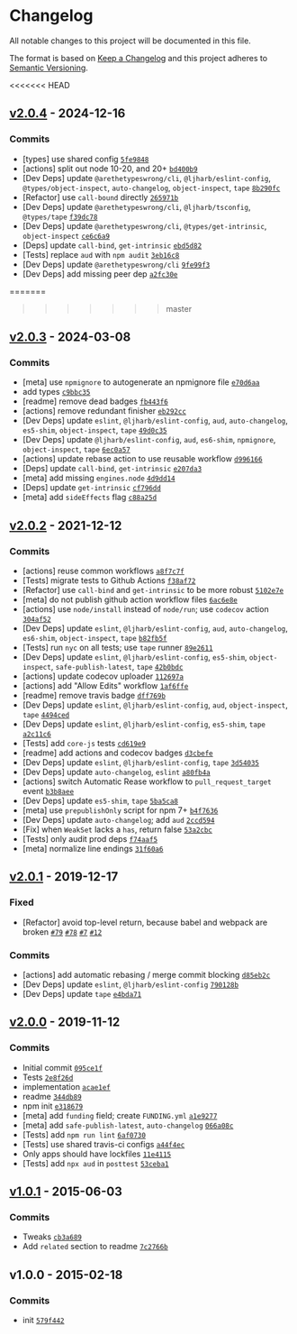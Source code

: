 # Changelog

All notable changes to this project will be documented in this file.

The format is based on [Keep a Changelog](https://keepachangelog.com/en/1.0.0/)
and this project adheres to [Semantic Versioning](https://semver.org/spec/v2.0.0.html).

<<<<<<< HEAD
## [v2.0.4](https://github.com/inspect-js/is-weakset/compare/v2.0.3...v2.0.4) - 2024-12-16

### Commits

- [types] use shared config [`5fe9848`](https://github.com/inspect-js/is-weakset/commit/5fe98485c31c8269b90fe93b6f0d002259510786)
- [actions] split out node 10-20, and 20+ [`bd400b9`](https://github.com/inspect-js/is-weakset/commit/bd400b94a77eddeea29f940a2e18708f760deaab)
- [Dev Deps] update `@arethetypeswrong/cli`, `@ljharb/eslint-config`, `@types/object-inspect`, `auto-changelog`, `object-inspect`, `tape` [`8b290fc`](https://github.com/inspect-js/is-weakset/commit/8b290fc32cdd37e4464a2f3df192e71bf77a4636)
- [Refactor] use `call-bound` directly [`265971b`](https://github.com/inspect-js/is-weakset/commit/265971b6c1cf9d01b4c48b7182e13b4d46e4825a)
- [Dev Deps] update `@arethetypeswrong/cli`, `@ljharb/tsconfig`, `@types/tape` [`f39dc78`](https://github.com/inspect-js/is-weakset/commit/f39dc787ab85cd24f62013f1dd416e2f3bf2197a)
- [Dev Deps] update `@arethetypeswrong/cli`, `@types/get-intrinsic`, `object-inspect` [`ce6c6a9`](https://github.com/inspect-js/is-weakset/commit/ce6c6a936bbd40743021b6b96835d328dd924e1b)
- [Deps] update `call-bind`, `get-intrinsic` [`ebd5d82`](https://github.com/inspect-js/is-weakset/commit/ebd5d822ca3b8479ebebc99d8f268a7c2a264f8e)
- [Tests] replace `aud` with `npm audit` [`3eb16c8`](https://github.com/inspect-js/is-weakset/commit/3eb16c8b9e9b368f1e2a342867e10972e81b194b)
- [Dev Deps] update `@arethetypeswrong/cli` [`9fe99f3`](https://github.com/inspect-js/is-weakset/commit/9fe99f3ebc084129576e4f467df8eef834b2f25f)
- [Dev Deps] add missing peer dep [`a2fc30e`](https://github.com/inspect-js/is-weakset/commit/a2fc30ed83a6592c6ac56b425ebadc311dc96102)

=======
>>>>>>> master
## [v2.0.3](https://github.com/inspect-js/is-weakset/compare/v2.0.2...v2.0.3) - 2024-03-08

### Commits

- [meta] use `npmignore` to autogenerate an npmignore file [`e70d6aa`](https://github.com/inspect-js/is-weakset/commit/e70d6aa49d997930d3d88103090279ca1e480c7d)
- add types [`c9bbc35`](https://github.com/inspect-js/is-weakset/commit/c9bbc35f4d87cfa206281ddf6eb0e595f7994b7e)
- [readme] remove dead badges [`fb443f6`](https://github.com/inspect-js/is-weakset/commit/fb443f66e34a71a4d4ff41e09429f7479c9f4895)
- [actions] remove redundant finisher [`eb292cc`](https://github.com/inspect-js/is-weakset/commit/eb292cc1c056725c1a9c7d5861c3bca03734710e)
- [Dev Deps] update `eslint`, `@ljharb/eslint-config`, `aud`, `auto-changelog`, `es5-shim`, `object-inspect`, `tape` [`49d0c35`](https://github.com/inspect-js/is-weakset/commit/49d0c3583793fa2f097b66198a3a33dc2846c659)
- [Dev Deps] update `@ljharb/eslint-config`, `aud`, `es6-shim`, `npmignore`, `object-inspect`, `tape` [`6ec0a57`](https://github.com/inspect-js/is-weakset/commit/6ec0a5720c92ac3624283580d4af58a1b8846f43)
- [actions] update rebase action to use reusable workflow [`d996166`](https://github.com/inspect-js/is-weakset/commit/d9961664d6beb649e3ea8ee9b80309a0b60252fa)
- [Deps] update `call-bind`, `get-intrinsic` [`e207da3`](https://github.com/inspect-js/is-weakset/commit/e207da3865a658e83c1e9f453edfc5c52e63ccc3)
- [meta] add missing `engines.node` [`4d9dd14`](https://github.com/inspect-js/is-weakset/commit/4d9dd14f6919c969d7e6b8378d3aae2a7ea78a8f)
- [Deps] update `get-intrinsic` [`cf796dd`](https://github.com/inspect-js/is-weakset/commit/cf796dd7e71ea08abb81332f244ae3ffd34bffd5)
- [meta] add `sideEffects` flag [`c88a25d`](https://github.com/inspect-js/is-weakset/commit/c88a25df1f14630d937e730e75fd6b182356fc0b)

## [v2.0.2](https://github.com/inspect-js/is-weakset/compare/v2.0.1...v2.0.2) - 2021-12-12

### Commits

- [actions] reuse common workflows [`a8f7c7f`](https://github.com/inspect-js/is-weakset/commit/a8f7c7fa22088dabbadf82cd52cf962eca646c59)
- [Tests] migrate tests to Github Actions [`f38af72`](https://github.com/inspect-js/is-weakset/commit/f38af729300d425360caad1763e7f904dcd3e393)
- [Refactor] use `call-bind` and `get-intrinsic` to be more robust [`5102e7e`](https://github.com/inspect-js/is-weakset/commit/5102e7ef227f06da1bc8dcee2579af74f1e1a477)
- [meta] do not publish github action workflow files [`6ac6e8e`](https://github.com/inspect-js/is-weakset/commit/6ac6e8e5b15181e73d30f6d37e41955372b07792)
- [actions] use `node/install` instead of `node/run`; use `codecov` action [`304af52`](https://github.com/inspect-js/is-weakset/commit/304af52f4c40743b055e252d50c8e804cac4054f)
- [Dev Deps] update `eslint`, `@ljharb/eslint-config`, `aud`, `auto-changelog`, `es6-shim`, `object-inspect`, `tape` [`b82fb5f`](https://github.com/inspect-js/is-weakset/commit/b82fb5fafdeea05f93420e0966fe63785362649a)
- [Tests] run `nyc` on all tests; use `tape` runner [`89e2611`](https://github.com/inspect-js/is-weakset/commit/89e26115ab1aa58b37816d6b5e2aad62508bd79c)
- [Dev Deps] update `eslint`, `@ljharb/eslint-config`, `es5-shim`, `object-inspect`, `safe-publish-latest`, `tape` [`42b0bdc`](https://github.com/inspect-js/is-weakset/commit/42b0bdc5a8785ddb589ea16629c933ec01359ca8)
- [actions] update codecov uploader [`112697a`](https://github.com/inspect-js/is-weakset/commit/112697aaf3b6f2e22275575ce4b684059fa5dcaa)
- [actions] add "Allow Edits" workflow [`1af6ffe`](https://github.com/inspect-js/is-weakset/commit/1af6ffe2793a5784ac70048e50850f4d6e650de4)
- [readme] remove travis badge [`dff769b`](https://github.com/inspect-js/is-weakset/commit/dff769b367aa4886ab082dd6330cbc54d0dcf03f)
- [Dev Deps] update `eslint`, `@ljharb/eslint-config`, `aud`, `object-inspect`, `tape` [`4494ced`](https://github.com/inspect-js/is-weakset/commit/4494cedea891e3617768b30721e3b5ddee5c41e4)
- [Dev Deps] update `eslint`, `@ljharb/eslint-config`, `es5-shim`, `tape` [`a2c11c6`](https://github.com/inspect-js/is-weakset/commit/a2c11c6dcef990b7f6fabb26d58837a7fe4f3a3e)
- [Tests] add `core-js` tests [`cd619e9`](https://github.com/inspect-js/is-weakset/commit/cd619e95f64cc02cbec8f4b0b29a806f371eab9e)
- [readme] add actions and codecov badges [`d3cbefe`](https://github.com/inspect-js/is-weakset/commit/d3cbefeb526773a565eb4e501b2e7da7947b215d)
- [Dev Deps] update `eslint`, `@ljharb/eslint-config`, `tape` [`3d54035`](https://github.com/inspect-js/is-weakset/commit/3d54035e2ca66969f6cc779b85902ac3507d7297)
- [Dev Deps] update `auto-changelog`, `eslint` [`a80fb4a`](https://github.com/inspect-js/is-weakset/commit/a80fb4a7c1a90a2929d80f9b2a9adaa56c94d2d2)
- [actions] switch Automatic Rease workflow to `pull_request_target` event [`b3b8aee`](https://github.com/inspect-js/is-weakset/commit/b3b8aeeb3e133d88da897d42530aea4bcc729b23)
- [Dev Deps] update `es5-shim`, `tape` [`5ba5ca8`](https://github.com/inspect-js/is-weakset/commit/5ba5ca84a3d4bb4acacb9fd9265a21476d4f0457)
- [meta] use `prepublishOnly` script for npm 7+ [`b4f7636`](https://github.com/inspect-js/is-weakset/commit/b4f76366574ac4b4d854c330cbad33a8d9ff48ff)
- [Dev Deps] update `auto-changelog`; add `aud` [`2ccd594`](https://github.com/inspect-js/is-weakset/commit/2ccd5944c8fd161fa463620de268bd6f40ff0e59)
- [Fix] when `WeakSet` lacks a `has`, return false [`53a2cbc`](https://github.com/inspect-js/is-weakset/commit/53a2cbce11d2493b4ff82132f3d14e22c909b541)
- [Tests] only audit prod deps [`f74aaf5`](https://github.com/inspect-js/is-weakset/commit/f74aaf5746fc49d424742184025288d0d565639c)
- [meta] normalize line endings [`31f60a6`](https://github.com/inspect-js/is-weakset/commit/31f60a6a70e38851743e602e30bb0907cd3cc6ba)

## [v2.0.1](https://github.com/inspect-js/is-weakset/compare/v2.0.0...v2.0.1) - 2019-12-17

### Fixed

- [Refactor] avoid top-level return, because babel and webpack are broken [`#79`](https://github.com/inspect-js/node-deep-equal/issues/79) [`#78`](https://github.com/inspect-js/node-deep-equal/issues/78) [`#7`](https://github.com/es-shims/Promise.allSettled/issues/7) [`#12`](https://github.com/airbnb/js-shims/issues/12)

### Commits

- [actions] add automatic rebasing / merge commit blocking [`d85eb2c`](https://github.com/inspect-js/is-weakset/commit/d85eb2ca5fe1f1890a04c5504e4c23d68db68447)
- [Dev Deps] update `eslint`, `@ljharb/eslint-config` [`790128b`](https://github.com/inspect-js/is-weakset/commit/790128b8e7c2abe39f70a5c25a303646f8555487)
- [Dev Deps] update `tape` [`e4bda71`](https://github.com/inspect-js/is-weakset/commit/e4bda71a8a6b1233285e91f54a05a08b75cdbd6e)

## [v2.0.0](https://github.com/inspect-js/is-weakset/compare/v1.0.1...v2.0.0) - 2019-11-12

### Commits

- Initial commit [`095ce1f`](https://github.com/inspect-js/is-weakset/commit/095ce1f56c52aa547b57dd326e9b5c2c8a7c2765)
- Tests [`2e8f26d`](https://github.com/inspect-js/is-weakset/commit/2e8f26d1b632fbfe4ded276d046e34276780671b)
- implementation [`acae1ef`](https://github.com/inspect-js/is-weakset/commit/acae1ef8d29a84ff0729135ac4acfe42f18c1328)
- readme [`344db89`](https://github.com/inspect-js/is-weakset/commit/344db8951568a3206847e7b00820622c2364e1ff)
- npm init [`e318679`](https://github.com/inspect-js/is-weakset/commit/e318679acc2c3c168a32fb648ddf3d54ff3e6d5e)
- [meta] add `funding` field; create `FUNDING.yml` [`a1e9277`](https://github.com/inspect-js/is-weakset/commit/a1e927798405e643e570a43d0ee30f5ae16d9d18)
- [meta] add `safe-publish-latest`, `auto-changelog` [`066a08c`](https://github.com/inspect-js/is-weakset/commit/066a08cd939ec1efe433af23688f8c73d3524b5c)
- [Tests] add `npm run lint` [`6af0730`](https://github.com/inspect-js/is-weakset/commit/6af07301fda27f1450184f31b941cf9fbefe261d)
- [Tests] use shared travis-ci configs [`a44f4ec`](https://github.com/inspect-js/is-weakset/commit/a44f4ec03d734274e351acef37698272f3e500c1)
- Only apps should have lockfiles [`11e4115`](https://github.com/inspect-js/is-weakset/commit/11e41153e46eb3ead4be9187770fe8cb47a21e12)
- [Tests] add `npx aud` in `posttest` [`53ceba1`](https://github.com/inspect-js/is-weakset/commit/53ceba16b0a98f968e40439f7bd2ffc98a406de8)

## [v1.0.1](https://github.com/inspect-js/is-weakset/compare/v1.0.0...v1.0.1) - 2015-06-03

### Commits

- Tweaks [`cb3a689`](https://github.com/inspect-js/is-weakset/commit/cb3a68985d734632423ffe81704500bd04e95934)
- Add `related` section to readme [`7c2766b`](https://github.com/inspect-js/is-weakset/commit/7c2766b3e1992b34d5ad933f2cf8901352aa4fcd)

## v1.0.0 - 2015-02-18

### Commits

- init [`579f442`](https://github.com/inspect-js/is-weakset/commit/579f442c42afa4e3880f9f62b3ccea79e0b6edd5)
